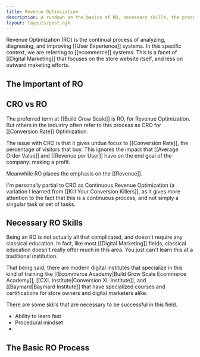 ```yaml
---
title: Revenue Optimization
description: A rundown on the basics of RO, necessary skills, the process, and resources.
layout: layouts/post.njk
---
```


Revenue Optimization (RO) is the continual process of analyzing, diagnosing, and improving [[User Experience]] systems. In this specific context, we are referring to [[ecommerce]] systems. This is a facet of [[Digital Marketing]] that focuses on the store website itself, and less on outward maketing efforts.

## The Important of RO

## CRO vs RO
The preferred term at [[Build Grow Scale]] is RO, for Revenue Optimization. But others in the industry often refer to this process as CRO for [[Conversion Rate]] Optimization.

The issue with CRO is that it gives undue focus to [[Conversion Rate]], the percentage of visitors that buy. This ignores the impact that [[Average Order Value]] and [[Revenue per User]] have on the end goal of the company: making a profit.

Meanwhile RO places the emphasis on the [[Revenue]].

I'm personally partial to CRO as Continuous Revenue Optimization (a variation I learned from [[Kill Your Conversion Killers]], as it gives more attention to the fact that this is a continuous process, and not simply a singular task or set of tasks.

## Necessary RO Skills
Being an RO is not actually all that complicated, and doesn't require any classical education. In fact, like most [[Digital Marketing]] fields, classical education doesn't really offer much in this area. You just can't learn this at a traditional institution.

That being said, there are modern digital institutes that specialize in this kind of training like [[Ecommerce Academy|Build Grow Scale Ecommerce Academy]], [[CXL Institute|Conversion XL Institute]], and [[Baymard|Baymard Institute]] that have specialized courses and certifications for store owners and digital marketers alike.

There are some skills that are necessary to be successful in this field.

- Ability to learn fast
- Procedural mindset
- 

## The Basic RO Process
